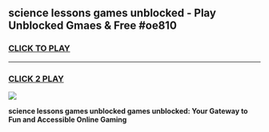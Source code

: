 
## science lessons games unblocked - Play Unblocked Gmaes & Free #oe810
<h3>
<a href="https://news.freeplayer.one?title=science_lessons_games_unblocked&ref=24F">CLICK TO PLAY</a></h3>
<hr>

<h3>
<a href="https://news.freeplayer.one?title=science_lessons_games_unblocked&ref=24F">CLICK 2 PLAY</a>
  
</h3>

<a href="https://news.freeplayer.one?title=science_lessons_games_unblocked&ref=24F/"><img src="https://clearcache.store/games.png"></a>


**science lessons games unblocked games unblocked: Your Gateway to Fun and Accessible Online Gaming**
